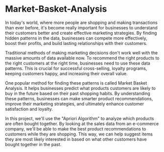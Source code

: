 # Market-Basket-Analysis

In today's world, where more people are shopping and making transactions than ever before, it's become really important for businesses to understand their customers better and create effective marketing strategies. By finding hidden patterns in the data, businesses can compete more effectively, boost their profits, and build lasting relationships with their customers.

Traditional methods of making marketing decisions don't work well with the massive amounts of data available now. To recommend the right products to the right customers at the right time, businesses need to use these data patterns. This is crucial for successful cross-selling, loyalty programs, keeping customers happy, and increasing their overall value.

One popular method for finding these patterns is called Market Basket Analysis. It helps businesses predict what products customers are likely to buy in the future based on their past shopping habits. By understanding these patterns, businesses can make smarter product recommendations, improve their marketing strategies, and ultimately enhance customer satisfaction and loyalty.

In this project, we'll use the "Apriori Algorithm" to analyze which products are often bought together. By looking at the sales data from an e-commerce company, we'll be able to make the best product recommendations to customers while they are shopping. This way, we can help suggest items they are most likely interested in based on what other customers have bought together in the past.
